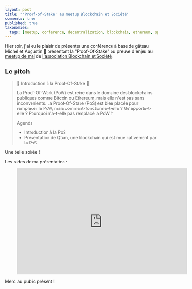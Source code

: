 ```yaml
---
layout: post
title: "'Proof-of-Stake' au meetup Blockchain et Société"
comments: true
published: true
taxonomies: 
  tags: [meetup, conference, decentralization, blockchain, ethereum, speaker]
---
```


Hier soir, j'ai eu le plaisir de présenter une conférence à base de gâteau Michel et Augustin 🤣 présentant la "Proof-Of-Stake" ou preuve d'enjeu au [meetup de mai](https://www.meetup.com/fr-FR/Blockchain-Societe-Nantes/events/250342863/) de [l'association Blockchain et Société](https://blockchainsociete.org).

<!-- more -->

## Le pitch

> 🍟 Introduction à la Proof-Of-Stake 🍟
>
> La Proof-Of-Work (PoW) est reine dans le domaine des blockchains publiques comme Bitcoin ou Ethereum, mais elle n'est pas sans inconvénients.
> La Proof-Of-Stake (PoS) est bien placée pour remplacer la PoW, mais comment-fonctionne-t-elle ?
> Qu'apporte-t-elle ? Pourquoi n'a-t-elle pas remplacé la PoW ?
>
> Agenda
> 
> - Introduction à la PoS
> - Présentation de Qtum, une blockchain qui est mue nativement par la PoS

Une belle soirée !

Les slides de ma présentation :

<figure class="image is-16by9">
<iframe class="has-ratio" src="https://docs.google.com/presentation/d/e/2PACX-1vSZhUnxaXOfdtWbT-dsiIxsVIbmkQlwP09i4Hu7HfQ6NGxjD1l92gId5i6DuA30qTnrIxMOeE9sa41q/embed?start=false&loop=false&delayms=60000" frameborder="0" width="560" height="349" allowfullscreen="true" mozallowfullscreen="true" webkitallowfullscreen="true"></iframe>
</figure>

Merci au public présent !
